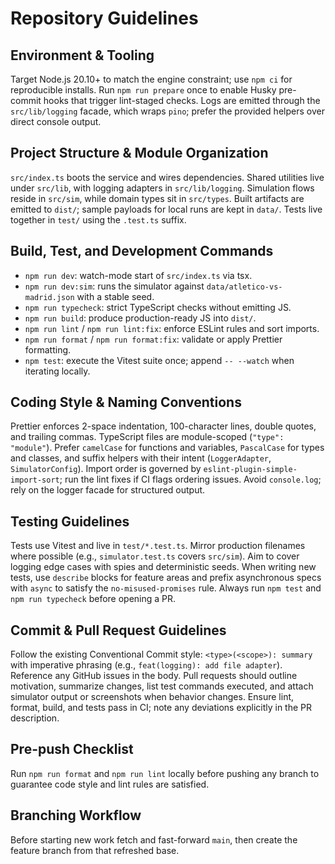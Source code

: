 # Repository Guidelines

## Environment & Tooling

Target Node.js 20.10+ to match the engine constraint; use `npm ci` for reproducible installs. Run `npm run prepare` once to enable Husky pre-commit hooks that trigger lint-staged checks. Logs are emitted through the `src/lib/logging` facade, which wraps `pino`; prefer the provided helpers over direct console output.

## Project Structure & Module Organization

`src/index.ts` boots the service and wires dependencies. Shared utilities live under `src/lib`, with logging adapters in `src/lib/logging`. Simulation flows reside in `src/sim`, while domain types sit in `src/types`. Built artifacts are emitted to `dist/`; sample payloads for local runs are kept in `data/`. Tests live together in `test/` using the `.test.ts` suffix.

## Build, Test, and Development Commands

- `npm run dev`: watch-mode start of `src/index.ts` via tsx.
- `npm run dev:sim`: runs the simulator against `data/atletico-vs-madrid.json` with a stable seed.
- `npm run typecheck`: strict TypeScript checks without emitting JS.
- `npm run build`: produce production-ready JS into `dist/`.
- `npm run lint` / `npm run lint:fix`: enforce ESLint rules and sort imports.
- `npm run format` / `npm run format:fix`: validate or apply Prettier formatting.
- `npm test`: execute the Vitest suite once; append `-- --watch` when iterating locally.

## Coding Style & Naming Conventions

Prettier enforces 2-space indentation, 100-character lines, double quotes, and trailing commas. TypeScript files are module-scoped (`"type": "module"`). Prefer `camelCase` for functions and variables, `PascalCase` for types and classes, and suffix helpers with their intent (`LoggerAdapter`, `SimulatorConfig`). Import order is governed by `eslint-plugin-simple-import-sort`; run the lint fixes if CI flags ordering issues. Avoid `console.log`; rely on the logger facade for structured output.

## Testing Guidelines

Tests use Vitest and live in `test/*.test.ts`. Mirror production filenames where possible (e.g., `simulator.test.ts` covers `src/sim`). Aim to cover logging edge cases with spies and deterministic seeds. When writing new tests, use `describe` blocks for feature areas and prefix asynchronous specs with `async` to satisfy the `no-misused-promises` rule. Always run `npm test` and `npm run typecheck` before opening a PR.

## Commit & Pull Request Guidelines

Follow the existing Conventional Commit style: `<type>(<scope>): summary` with imperative phrasing (e.g., `feat(logging): add file adapter`). Reference any GitHub issues in the body. Pull requests should outline motivation, summarize changes, list test commands executed, and attach simulator output or screenshots when behavior changes. Ensure lint, format, build, and tests pass in CI; note any deviations explicitly in the PR description.

## Pre-push Checklist

Run `npm run format` and `npm run lint` locally before pushing any branch to guarantee code style and lint rules are satisfied.

## Branching Workflow

Before starting new work fetch and fast-forward `main`, then create the feature branch from that refreshed base.
